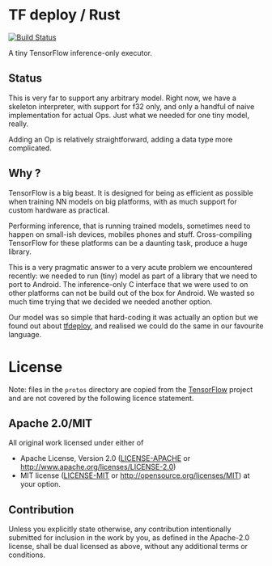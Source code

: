 # TF deploy / Rust

[![Build Status](https://travis-ci.org/kali/tensorflow-deploy-rust.svg?branch=master)](https://travis-ci.org/kali/tensorflow-deploy-rust)

A tiny TensorFlow inference-only executor.

## Status

This is very far to support any arbitrary model. Right now, we have a skeleton
interpreter, with support for f32 only, and only a handful of naive
implementation for actual Ops. Just what we needed for one tiny model, really.

Adding an Op is relatively straightforward, adding a data type more
complicated.

## Why ?

TensorFlow is a big beast. It is designed for being as efficient as possible
when training NN models on big platforms, with as much support for custom
hardware as practical.

Performing inference, that is running trained models, sometimes need to happen
on small-ish devices, mobiles phones and stuff. Cross-compiling TensorFlow for
these platforms can be a daunting task, produce a huge library.

This is a very pragmatic answer to a very acute problem we encountered
recently: we needed to run (tiny) model as part of a library that we need to
port to Android. The inference-only C interface that we were used to on other
platforms can not be build out of the box for Android. We wasted so much time
trying that we decided we needed another option.

Our model was so simple that hard-coding it was actually an option but we 
found out about [tfdeploy](https://github.com/riga/tfdeploy), and realised
we could do the same in our favourite language.

# License

Note: files in the `protos` directory are copied from the
[TensorFlow](https://github.com/tensorflow/tensorflow) project and are not
covered by the following licence statement.

## Apache 2.0/MIT

All original work licensed under either of
 * Apache License, Version 2.0 ([LICENSE-APACHE](LICENSE-APACHE) or http://www.apache.org/licenses/LICENSE-2.0)
 * MIT license ([LICENSE-MIT](LICENSE-MIT) or http://opensource.org/licenses/MIT)
at your option.

## Contribution

Unless you explicitly state otherwise, any contribution intentionally submitted
for inclusion in the work by you, as defined in the Apache-2.0 license, shall
be dual licensed as above, without any additional terms or conditions.
